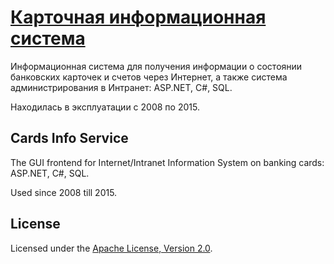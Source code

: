 # [Карточная информационная система](http://diev.github.io/PDA-Bank-Cards-Info/)

Информационная система для получения информации о состоянии банковских 
карточек и счетов через Интернет, а также система администрирования в 
Интранет: ASP.NET, C#, SQL.

Находилась в эксплуатации с 2008 по 2015.

## Cards Info Service

The GUI frontend for Internet/Intranet Information System on 
banking cards: ASP.NET, C#, SQL.

Used since 2008 till 2015.
                                                                               
## License

Licensed under the [Apache License, Version 2.0](LICENSE).
